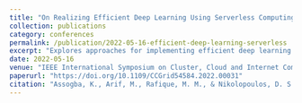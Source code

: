 ```yaml
---
title: "On Realizing Efficient Deep Learning Using Serverless Computing"
collection: publications
category: conferences
permalink: /publication/2022-05-16-efficient-deep-learning-serverless
excerpt: "Explores approaches for implementing efficient deep learning training and inference using serverless computing platforms, addressing challenges in resource management and data parallelism."
date: 2022-05-16
venue: "IEEE International Symposium on Cluster, Cloud and Internet Computing (CCGrid)"
paperurl: "https://doi.org/10.1109/CCGrid54584.2022.00031"
citation: "Assogba, K., Arif, M., Rafique, M. M., & Nikolopoulos, D. S. (2022). On Realizing Efficient Deep Learning Using Serverless Computing. In *2022 22nd IEEE International Symposium on Cluster, Cloud and Internet Computing (CCGrid)*, 220-229. https://doi.org/10.1109/CCGrid54584.2022.00031"
---
```

